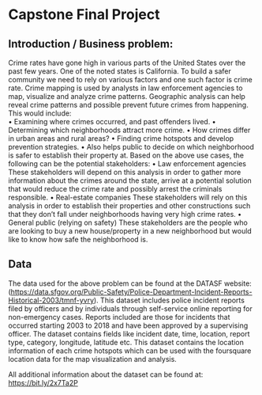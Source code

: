 # Capstone Final Project

## Introduction / Business problem:
Crime rates have gone high in various parts of the United States over the past few years. One of the noted states is California. To build a safer community we need to rely on various factors and one such factor is crime rate. Crime mapping is used by analysts in law enforcement agencies to map, visualize and analyze crime patterns. Geographic analysis can help reveal crime patterns and possible prevent future crimes from happening. 
This would include:
<br> •	Examining where crimes occurred, and past offenders lived. 
•	Determining which neighborhoods attract more crime. 
•	How crimes differ in urban areas and rural areas?
•	Finding crime hotspots and develop prevention strategies.
•	Also helps public to decide on which neighborhood is safer to establish their property at. 
Based on the above use cases, the following can be the potential stakeholders:
•	Law enforcement agencies
These stakeholders will depend on this analysis in order to gather more information about the crimes around the state, arrive at a potential solution that would reduce the crime rate and possibly arrest the criminals responsible. 
•	Real-estate companies
These stakeholders will rely on this analysis in order to establish their properties and other constructions such that they don’t fall under neighborhoods having very high crime rates.
•	General public (relying on safety)
These stakeholders are the people who are looking to buy a new house/property in a new neighborhood but would like to know how safe the neighborhood is.

## Data
The data used for the above problem can be found at the DATASF website:
(https://data.sfgov.org/Public-Safety/Police-Department-Incident-Reports-Historical-2003/tmnf-yvry). 
This dataset includes police incident reports filed by officers and by individuals through self-service online reporting for non-emergency cases. Reports included are those for incidents that occurred starting 2003 to 2018 and have been approved by a supervising officer. The dataset contains fields like incident date, time, location, report type, category, longitude, latitude etc. This dataset contains the location information of each crime hotspots which can be used with the foursquare location data for the map visualization and analysis. 

All additional information about the dataset can be found at: 
https://bit.ly/2x7Ta2P

